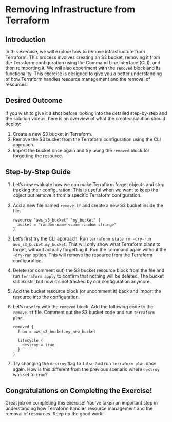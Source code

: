 # Removing Infrastructure from Terraform

## Introduction

In this exercise, we will explore how to remove infrastructure from Terraform. This process involves creating an S3 bucket, removing it from the Terraform configuration using the Command Line Interface (CLI), and then reimporting it. We will also experiment with the `removed` block and its functionality. This exercise is designed to give you a better understanding of how Terraform handles resource management and the removal of resources.

## Desired Outcome

If you wish to give it a shot before looking into the detailed step-by-step and the solution videos, here is an overview of what the created solution should deploy:

1. Create a new S3 bucket in Terraform.
2. Remove the S3 bucket from the Terraform configuration using the CLI approach.
3. Import the bucket once again and try using the `removed` block for forgetting the resource.

## Step-by-Step Guide

1. Let’s now evaluate how we can make Terraform forget objects and stop tracking their configuration. This is useful when we want to keep the object but remove it from a specific Terraform configuration.
2. Add a new file named `remove.tf` and create a new S3 bucket inside the file.

    ```
    resource "aws_s3_bucket" "my_bucket" {
      bucket = "random-name-<some random string>"
    }
    ```

3. Let’s first try the CLI approach. Run `terraform state rm -dry-run aws_s3_bucket.my_bucket`. This will only show what Terraform plans to forget, without actually forgetting it. Run the command again without the `-dry-run` option. This will remove the resource from the Terraform configuration.
4. Delete (or comment out) the S3 bucket resource block from the file and run `terraform apply` to confirm that nothing will be deleted. The bucket still exists, but now it’s not tracked by our configuration anymore.
5. Add the bucket resource block (or uncomment it) back and import the resource into the configuration.
6. Let’s now try with the `removed` block. Add the following code to the `remove.tf` file. Comment out the S3 bucket code and run `terraform plan`.

    ```
    removed {
      from = aws_s3_bucket.my_new_bucket

      lifecycle {
        destroy = true
      }
    }
    ```

7. Try changing the `destroy` flag to `false` and run `terraform plan` once again. How is this different from the previous scenario where `destroy` was set to `true`?

## Congratulations on Completing the Exercise!

Great job on completing this exercise! You've taken an important step in understanding how Terraform handles resource management and the removal of resources. Keep up the good work!
